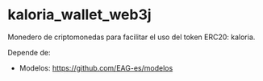 # kaloria_wallet_web3j
Monedero de criptomonedas para facilitar el uso del token ERC20: kaloria.

Depende de:
- Modelos: https://github.com/EAG-es/modelos

